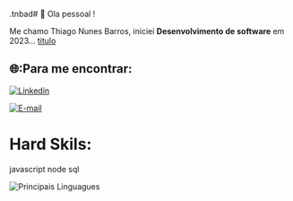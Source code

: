 .tnbad# :rocket: Ola pessoal !

Me chamo Thiago Nunes Barros, iniciei **Desenvolvimento de software** em 2023... [titulo](link)

## 🌐:Para me encontrar:
[![Linkedin](https://img.shields.io/badge/Linkedin-0000dd?style=for-the-badge&logo=linkedin&logoColor=white)]((https://https://www.linkedin.com/in/thiago-nunes-barros/)https://https://www.linkedin.com/in/thiago-nunes-barros/)

[![E-mail](https://img.shields.io/badge/Gmail-D14836?style=for-the-badge&logo=gmail&logoColor=white)](mailto:dev.tnbad@gmail.com)





# Hard Skils:
javascript
node
sql


![Principais Linguagues](https://github-readme-stats.vercel.app/api/top-langs/?username=devtnbad&theme=tokyonight&hide_border=true&custom_title=Principais%20%Linguagues)
